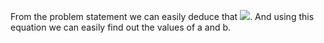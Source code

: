 From the problem statement we can easily deduce that ![](https://latex.codecogs.com/svg.image?y=b^{a}\cdot&space;x). And using this equation we can easily find out the values of a and b.
